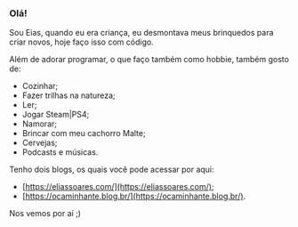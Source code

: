 <!--
**eliassoares/eliassoares** is a ✨ _special_ ✨ repository because its `README.md` (this file) appears on your GitHub profile.

Here are some ideas to get you started:

- 🔭 I’m currently working on ...
- 🌱 I’m currently learning ...
- 👯 I’m looking to collaborate on ...
- 🤔 I’m looking for help with ...
- 💬 Ask me about ...
- 📫 How to reach me: ...
- 😄 Pronouns: ...
- ⚡ Fun fact: ...
-->

### Olá!
Sou Eias, quando eu era criança, eu desmontava meus brinquedos para criar novos, hoje faço isso com código.

Além de adorar programar, o que faço também como hobbie, também gosto de:
- Cozinhar;
- Fazer trilhas na natureza;
- Ler;
- Jogar Steam|PS4;
- Namorar;
- Brincar com meu cachorro Malte;
- Cervejas;
- Podcasts e músicas.

Tenho dois blogs, os quais você pode acessar por aqui:
- [https://eliassoares.com/](https://eliassoares.com/);
- [https://ocaminhante.blog.br/](https://ocaminhante.blog.br/).

Nos vemos por aí ;)
